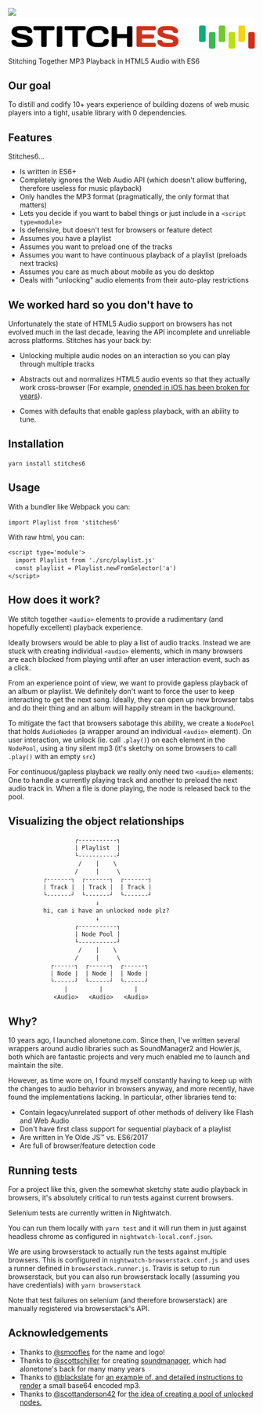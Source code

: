 [![](https://travis-ci.com/sudara/stitches.svg?branch=master)](https://travis-ci.com/sudara/stitches)
![stitches6](logo.svg)

Stitching Together MP3 Playback in HTML5 Audio with ES6

## Our goal

To distill and codify 10+ years experience of building dozens of web music players into a tight, usable library with 0 dependencies.

## Features

Stitches6...

* Is written in ES6+
* Completely ignores the Web Audio API (which doesn't allow buffering, therefore useless for music playback)
* Only handles the MP3 format (pragmatically, the only format that matters)
* Lets you decide if you want to babel things or just include in a `<script type=module>`
* Is defensive, but doesn't test for browsers or feature detect
* Assumes you have a playlist
* Assumes you want to preload one of the tracks
* Assumes you want to have continuous playback of a playlist (preloads next tracks)
* Assumes you care as much about mobile as you do desktop
* Deals with "unlocking" audio elements from their auto-play restrictions

## We worked hard so you don't have to

Unfortunately the state of HTML5 Audio support on browsers has not evolved much in the last decade, leaving the API incomplete and unreliable across platforms. Stitches has your back by:

* Unlocking multiple audio nodes on an interaction so you can play through multiple tracks

* Abstracts out and normalizes HTML5 audio events so that they actually work cross-browser (For example, [onended in iOS has been broken for years](https://bugs.webkit.org/show_bug.cgi?id=173332)).

* Comes with defaults that enable gapless playback, with an ability to tune.

## Installation

`yarn install stitches6`

## Usage

With a bundler like Webpack you can:

`
import Playlist from 'stitches6'
`

With raw html, you can:

```
<script type='module'>
  import Playlist from './src/playlist.js'
  const playlist = Playlist.newFromSelector('a')
</script>
```

## How does it work?

We stitch together `<audio>` elements to provide a rudimentary (and hopefully excellent) playback experience.

Ideally browsers would be able to play a list of audio tracks. Instead we are stuck with creating individual `<audio>` elements, which in many browsers are each blocked from playing until after an user interaction event, such as a click.

From an experience point of view, we want to provide gapless playback of an album or playlist. We definitely don't want to force the user to keep interacting to get the next song. Ideally, they can open up new browser tabs and do their thing and an album will happily stream in the background.

To mitigate the fact that browsers sabotage this ability, we create a `NodePool` that holds `AudioNodes` (a wrapper around an individual `<audio>` element). On user interaction, we unlock (ie. call `.play()`) on each element in the `NodePool`, using a tiny silent mp3 (it's sketchy on some browsers to call `.play()` with an empty `src`)

For continuous/gapless playback we really only need two `<audio>` elements: One to handle a currently playing track and another to preload the next audio track in. When a file is done playing, the node is released back to the pool.

## Visualizing the object relationships

```
                   ┌-----------┐
                   | Playlist  |
                   └-----------┘
                    /    |    \
                   /     |     \
          ┌-------┐  ┌-------┐  ┌-------┐
          | Track |  | Track |  | Track |
          └-------┘  └-------┘  └-------┘
                         ↓
          hi, can i have an unlocked node plz?
                         ↓
                   ┌-----------┐
                   | Node Pool |
                   └-----------┘
                    /    |    \
                   /     |     \
            ┌------┐  ┌------┐  ┌------┐
            | Node |  | Node |  | Node |
            └------┘  └------┘  └------┘
                |         |         |
             <Audio>   <Audio>   <Audio>
```

## Why?

10 years ago, I launched alonetone.com. Since then, I've written several wrappers around audio libraries such as SoundManager2 and Howler.js, both which are fantastic projects and very much enabled me to launch and maintain the site.

However, as time wore on, I found myself constantly having to keep up with the changes to audio behavior in browsers anyway, and more recently, have found the implementations lacking. In particular, other libraries tend to:

* Contain legacy/unrelated support of other methods of delivery like Flash and Web Audio
* Don't have first class support for sequential playback of a playlist
* Are written in Ye Olde JS™ vs. ES6/2017
* Are full of browser/feature detection code


## Running tests

For a project like this, given the somewhat sketchy state audio playback in browsers, it's absolutely critical to run tests against current browsers.

Selenium tests are currently written in Nightwatch.

You can run them locally with `yarn test` and it will run them in just against headless chrome as configured in `nightwatch-local.conf.json`.

We are using browserstack to actually run the tests against multiple browsers. This is configured in `nightwatch-browserstack.conf.js` and uses a runner defined in `browserstack.runner.js`. Travis is setup to run browserstack, but you can also run browserstack locally (assuming you have credentials) with `yarn browserstack`

Note that test failures on selenium (and therefore browserstack) are manually registered via browserstack's API.

## Acknowledgements

* Thanks to [@smoofles](https://twitter.com/smoofles) for the name and logo!
* Thanks to [@scottschiller](https://github.com/scottshiller) for creating [soundmanager](http://www.schillmania.com/projects/soundmanager2/), which had alonetone's back for many many years
* Thanks to [@blackslate](https://github.com/blackslate) for [an example of, and detailed instructions to render](https://gist.github.com/wittnl/8a1a0168b94f3b6abfaa) a small base64 encoded mp3.
* Thanks to [@scottanderson42](https://github.com/scottanderson42) for [the idea of creating a pool of unlocked nodes.](https://github.com/goldfire/howler.js/pull/1008)
